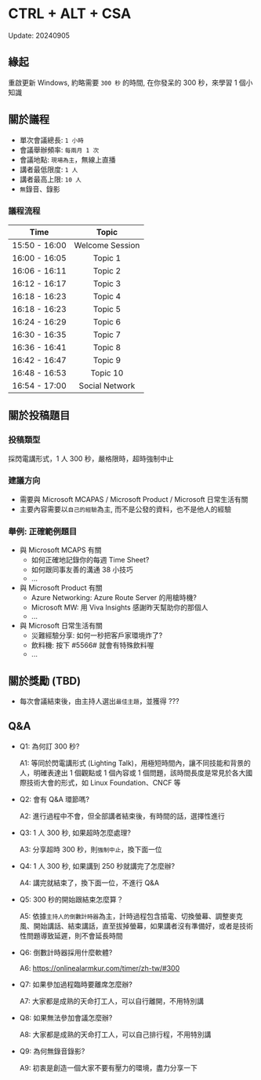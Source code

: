 # CTRL + ALT + CSA

Update: 20240905

## 緣起

重啟更新 Windows, 約略需要 `300 秒` 的時間, 在你發呆的 300 秒，來學習 1 個小知識

## 關於議程

- 單次會議總長: `1 小時`
- 會議舉辦頻率: `每兩月 1 次`
- 會議地點: `現場為主`，無線上直播
- 講者最低限度: `1 人`
- 講者最高上限: `10 人`
- `無`錄音、錄影

### 議程流程

| Time 	| Topic 	|
|:---:	|:---:	|
| 15:50 - 16:00 	| Welcome Session 	|
| 16:00 - 16:05 	| Topic 1 	|
| 16:06 - 16:11 	| Topic 2 	|
| 16:12 - 16:17 	| Topic 3 	|
| 16:18 - 16:23 	| Topic 4 	|
| 16:18 - 16:23 	| Topic 5 	|
| 16:24 - 16:29 	| Topic 6 	|
| 16:30 - 16:35 	| Topic 7 	|
| 16:36 - 16:41 	| Topic 8 	|
| 16:42 - 16:47 	| Topic 9 	|
| 16:48 - 16:53 	| Topic 10 	|
| 16:54 - 17:00 	| Social Network 	|

## 關於投稿題目

### 投稿類型

採閃電講形式，1 人 300 秒，嚴格限時，超時強制中止

### 建議方向

- 需要與 Microsoft MCAPAS / Microsoft Product / Microsoft 日常生活有關
- 主要內容需要以`自己的經驗`為主, 而不是公發的資料，也不是他人的經驗

### 舉例: 正確範例題目

- 與 Microsoft MCAPS 有關
  - 如何正確地記錄你的每週 Time Sheet?
  - 如何跟同事友善的溝通 38 小技巧
  - ...
- 與 Microsoft Product 有關
  - Azure Networking: Azure Route Server 的用槍時機?
  - Microsoft MW: 用 Viva Insights 感謝昨天幫助你的那個人
  - ...
- 與 Microsoft 日常生活有關
  - 災難經驗分享: 如何一秒把客戶家環境炸了?
  - 飲料機: 按下 #5566# 就會有特殊飲料喔
  - ...

## 關於獎勵 (TBD)

- 每次會議結束後，由主持人選出`最佳主題`，並獲得 ???

## Q&A

- Q1: 為何訂 300 秒?

  A1: 等同於閃電講形式 (Lighting Talk)，用極短時間內，讓不同技能和背景的人，明確表達出 1 個觀點或 1 個內容或 1 個問題，該時間長度是常見於各大國際技術大會的形式，如 Linux Foundation、CNCF 等

- Q2: 會有 Q&A 環節嗎?

  A2: 進行過程中不會，但全部講者結束後，有時間的話，選擇性進行

- Q3: 1 人 300 秒, 如果超時怎麼處理?

  A3: 分享超時 300 秒，則`強制中止`，換下面一位

- Q4: 1 人 300 秒, 如果講到 250 秒就講完了怎麼辦?

  A4: 講完就結束了，換下面一位，不進行 Q&A

- Q5: 300 秒的開始跟結束怎麼算？

  A5: 依據`主持人的倒數計時器`為主，計時過程包含插電、切換螢幕、調整麥克風、開始講話、結束講話，直至拔掉螢幕，如果講者沒有準備好，或者是技術性問題導致延遲，則不會延長時間

- Q6: 倒數計時器採用什麼軟體?

  A6: https://onlinealarmkur.com/timer/zh-tw/#300

- Q7: 如果參加過程臨時要離席怎麼辦?

  A7: 大家都是成熟的天命打工人，可以自行離開，不用特別講

- Q8: 如果無法參加會議怎麼辦?

  A8: 大家都是成熟的天命打工人，可以自己排行程，不用特別講

- Q9: 為何無錄音錄影?

  A9: 初衷是創造一個大家不要有壓力的環境，盡力分享一下

